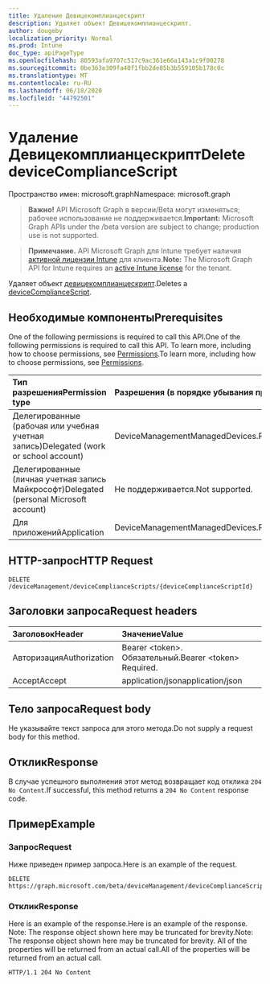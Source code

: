 ```yaml
---
title: Удаление Девицекомплианцескрипт
description: Удаляет объект Девицекомплианцескрипт.
author: dougeby
localization_priority: Normal
ms.prod: Intune
doc_type: apiPageType
ms.openlocfilehash: 80593afa9707c517c9ac361e66a143a1c9f00278
ms.sourcegitcommit: 0be363e309fa40f1fbb2de85b3b559105b178c0c
ms.translationtype: MT
ms.contentlocale: ru-RU
ms.lasthandoff: 06/18/2020
ms.locfileid: "44792501"
---
```

# <a name="delete-devicecompliancescript"></a><span data-ttu-id="f67a4-103">Удаление Девицекомплианцескрипт</span><span class="sxs-lookup"><span data-stu-id="f67a4-103">Delete deviceComplianceScript</span></span>

<span data-ttu-id="f67a4-104">Пространство имен: microsoft.graph</span><span class="sxs-lookup"><span data-stu-id="f67a4-104">Namespace: microsoft.graph</span></span>

> <span data-ttu-id="f67a4-105">**Важно!** API Microsoft Graph в версии/Beta могут изменяться; рабочее использование не поддерживается.</span><span class="sxs-lookup"><span data-stu-id="f67a4-105">**Important:** Microsoft Graph APIs under the /beta version are subject to change; production use is not supported.</span></span>

> <span data-ttu-id="f67a4-106">**Примечание.** API Microsoft Graph для Intune требует наличия [активной лицензии Intune](https://go.microsoft.com/fwlink/?linkid=839381) для клиента.</span><span class="sxs-lookup"><span data-stu-id="f67a4-106">**Note:** The Microsoft Graph API for Intune requires an [active Intune license](https://go.microsoft.com/fwlink/?linkid=839381) for the tenant.</span></span>

<span data-ttu-id="f67a4-107">Удаляет объект [девицекомплианцескрипт](../resources/intune-devices-devicecompliancescript.md).</span><span class="sxs-lookup"><span data-stu-id="f67a4-107">Deletes a [deviceComplianceScript](../resources/intune-devices-devicecompliancescript.md).</span></span>

## <a name="prerequisites"></a><span data-ttu-id="f67a4-108">Необходимые компоненты</span><span class="sxs-lookup"><span data-stu-id="f67a4-108">Prerequisites</span></span>
<span data-ttu-id="f67a4-109">One of the following permissions is required to call this API.</span><span class="sxs-lookup"><span data-stu-id="f67a4-109">One of the following permissions is required to call this API.</span></span> <span data-ttu-id="f67a4-110">To learn more, including how to choose permissions, see [Permissions](/graph/permissions-reference).</span><span class="sxs-lookup"><span data-stu-id="f67a4-110">To learn more, including how to choose permissions, see [Permissions](/graph/permissions-reference).</span></span>

|<span data-ttu-id="f67a4-111">Тип разрешения</span><span class="sxs-lookup"><span data-stu-id="f67a4-111">Permission type</span></span>|<span data-ttu-id="f67a4-112">Разрешения (в порядке убывания привилегий)</span><span class="sxs-lookup"><span data-stu-id="f67a4-112">Permissions (from most to least privileged)</span></span>|
|:---|:---|
|<span data-ttu-id="f67a4-113">Делегированные (рабочая или учебная учетная запись)</span><span class="sxs-lookup"><span data-stu-id="f67a4-113">Delegated (work or school account)</span></span>|<span data-ttu-id="f67a4-114">DeviceManagementManagedDevices.ReadWrite.All</span><span class="sxs-lookup"><span data-stu-id="f67a4-114">DeviceManagementManagedDevices.ReadWrite.All</span></span>|
|<span data-ttu-id="f67a4-115">Делегированные (личная учетная запись Майкрософт)</span><span class="sxs-lookup"><span data-stu-id="f67a4-115">Delegated (personal Microsoft account)</span></span>|<span data-ttu-id="f67a4-116">Не поддерживается.</span><span class="sxs-lookup"><span data-stu-id="f67a4-116">Not supported.</span></span>|
|<span data-ttu-id="f67a4-117">Для приложений</span><span class="sxs-lookup"><span data-stu-id="f67a4-117">Application</span></span>|<span data-ttu-id="f67a4-118">DeviceManagementManagedDevices.ReadWrite.All</span><span class="sxs-lookup"><span data-stu-id="f67a4-118">DeviceManagementManagedDevices.ReadWrite.All</span></span>|

## <a name="http-request"></a><span data-ttu-id="f67a4-119">HTTP-запрос</span><span class="sxs-lookup"><span data-stu-id="f67a4-119">HTTP Request</span></span>
<!-- {
  "blockType": "ignored"
}
-->
``` http
DELETE /deviceManagement/deviceComplianceScripts/{deviceComplianceScriptId}
```

## <a name="request-headers"></a><span data-ttu-id="f67a4-120">Заголовки запроса</span><span class="sxs-lookup"><span data-stu-id="f67a4-120">Request headers</span></span>
|<span data-ttu-id="f67a4-121">Заголовок</span><span class="sxs-lookup"><span data-stu-id="f67a4-121">Header</span></span>|<span data-ttu-id="f67a4-122">Значение</span><span class="sxs-lookup"><span data-stu-id="f67a4-122">Value</span></span>|
|:---|:---|
|<span data-ttu-id="f67a4-123">Авторизация</span><span class="sxs-lookup"><span data-stu-id="f67a4-123">Authorization</span></span>|<span data-ttu-id="f67a4-124">Bearer &lt;token&gt;. Обязательный.</span><span class="sxs-lookup"><span data-stu-id="f67a4-124">Bearer &lt;token&gt; Required.</span></span>|
|<span data-ttu-id="f67a4-125">Accept</span><span class="sxs-lookup"><span data-stu-id="f67a4-125">Accept</span></span>|<span data-ttu-id="f67a4-126">application/json</span><span class="sxs-lookup"><span data-stu-id="f67a4-126">application/json</span></span>|

## <a name="request-body"></a><span data-ttu-id="f67a4-127">Тело запроса</span><span class="sxs-lookup"><span data-stu-id="f67a4-127">Request body</span></span>
<span data-ttu-id="f67a4-128">Не указывайте текст запроса для этого метода.</span><span class="sxs-lookup"><span data-stu-id="f67a4-128">Do not supply a request body for this method.</span></span>

## <a name="response"></a><span data-ttu-id="f67a4-129">Отклик</span><span class="sxs-lookup"><span data-stu-id="f67a4-129">Response</span></span>
<span data-ttu-id="f67a4-130">В случае успешного выполнения этот метод возвращает код отклика `204 No Content`.</span><span class="sxs-lookup"><span data-stu-id="f67a4-130">If successful, this method returns a `204 No Content` response code.</span></span>

## <a name="example"></a><span data-ttu-id="f67a4-131">Пример</span><span class="sxs-lookup"><span data-stu-id="f67a4-131">Example</span></span>

### <a name="request"></a><span data-ttu-id="f67a4-132">Запрос</span><span class="sxs-lookup"><span data-stu-id="f67a4-132">Request</span></span>
<span data-ttu-id="f67a4-133">Ниже приведен пример запроса.</span><span class="sxs-lookup"><span data-stu-id="f67a4-133">Here is an example of the request.</span></span>
``` http
DELETE https://graph.microsoft.com/beta/deviceManagement/deviceComplianceScripts/{deviceComplianceScriptId}
```

### <a name="response"></a><span data-ttu-id="f67a4-134">Отклик</span><span class="sxs-lookup"><span data-stu-id="f67a4-134">Response</span></span>
<span data-ttu-id="f67a4-135">Here is an example of the response.</span><span class="sxs-lookup"><span data-stu-id="f67a4-135">Here is an example of the response.</span></span> <span data-ttu-id="f67a4-136">Note: The response object shown here may be truncated for brevity.</span><span class="sxs-lookup"><span data-stu-id="f67a4-136">Note: The response object shown here may be truncated for brevity.</span></span> <span data-ttu-id="f67a4-137">All of the properties will be returned from an actual call.</span><span class="sxs-lookup"><span data-stu-id="f67a4-137">All of the properties will be returned from an actual call.</span></span>
``` http
HTTP/1.1 204 No Content
```



